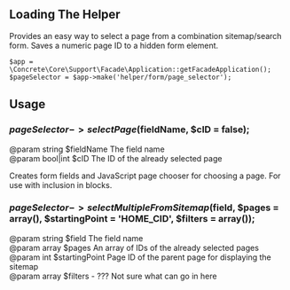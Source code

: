 ## Loading The Helper

Provides an easy way to select a page from a combination sitemap/search form. Saves a numeric page ID to a hidden form element.

```
$app = \Concrete\Core\Support\Facade\Application::getFacadeApplication();
$pageSelector = $app->make('helper/form/page_selector');
```

## Usage

### $pageSelector->selectPage($fieldName, $cID = false);

@param string $fieldName The field name  
@param bool|int $cID The ID of the already selected page 

Creates form fields and JavaScript page chooser for choosing a page. For use with inclusion in blocks.

### $pageSelector->selectMultipleFromSitemap($field, $pages = array(), $startingPoint = 'HOME_CID', $filters = array());

@param string $field The field name  
@param array $pages An array of IDs of the already selected pages  
@param int $startingPoint Page ID of the parent page for displaying the sitemap  
@param array $filters - ??? Not sure what can go in here  